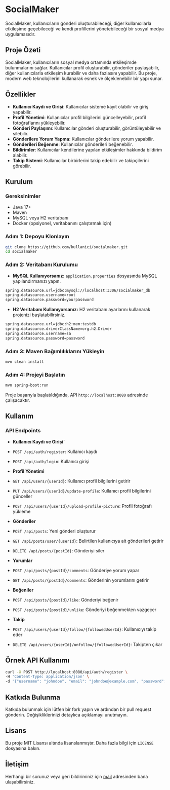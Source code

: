 # SocialMaker

SocialMaker, kullanıcıların gönderi oluşturabileceği, diğer kullanıcılarla etkileşime geçebileceği ve kendi profillerini yönetebileceği bir sosyal medya uygulamasıdır.

## Proje Özeti

SocialMaker, kullanıcıların sosyal medya ortamında etkileşimde bulunmalarını sağlar. Kullanıcılar profil oluşturabilir, gönderiler paylaşabilir, diğer kullanıcılarla etkileşim kurabilir ve daha fazlasını yapabilir. Bu proje, modern web teknolojilerini kullanarak esnek ve ölçeklenebilir bir yapı sunar.

## Özellikler

- **Kullanıcı Kaydı ve Girişi**: Kullanıcılar sisteme kayıt olabilir ve giriş yapabilir.
- **Profil Yönetimi**: Kullanıcılar profil bilgilerini güncelleyebilir, profil fotoğraflarını yükleyebilir.
- **Gönderi Paylaşımı**: Kullanıcılar gönderi oluşturabilir, görüntüleyebilir ve silebilir.
- **Gönderilere Yorum Yapma**: Kullanıcılar gönderilere yorum yapabilir.
- **Gönderileri Beğenme**: Kullanıcılar gönderileri beğenebilir.
- **Bildirimler**: Kullanıcılar kendilerine yapılan etkileşimler hakkında bildirim alabilir.
- **Takip Sistemi**: Kullanıcılar birbirlerini takip edebilir ve takipçilerini görebilir.

## Kurulum

### Gereksinimler

- Java 17+
- Maven
- MySQL veya H2 veritabanı
- Docker (opsiyonel, veritabanını çalıştırmak için)

### Adım 1: Depoyu Klonlayın

```bash
git clone https://github.com/kullanici/socialmaker.git
cd socialmaker
```

### Adım 2: Veritabanı Kurulumu

- **MySQL Kullanıyorsanız:** `application.properties` dosyasında MySQL yapılandırmanızı yapın.

```bash
spring.datasource.url=jdbc:mysql://localhost:3306/socialmaker_db
spring.datasource.username=root
spring.datasource.password=yourpassword
```


- **H2 Veritabanı Kullanıyorsanız:** H2 veritabanı ayarlarını kullanarak projenizi başlatabilirsiniz.

```bash
spring.datasource.url=jdbc:h2:mem:testdb
spring.datasource.driverClassName=org.h2.Driver
spring.datasource.username=sa
spring.datasource.password=password
```


### Adım 3: Maven Bağımlılıklarını Yükleyin

```bash
mvn clean install
```


### Adım 4: Projeyi Başlatın

```bash
mvn spring-boot:run
```

Proje başarıyla başlatıldığında, API `http://localhost:8080` adresinde çalışacaktır.


## Kullanım

### API Endpoints

- **Kullanıcı Kaydı ve Girişi`**

 - `POST /api/auth/register`: Kullanıcı kaydı
 - `POST /api/auth/login`: Kullanıcı girişi

- **Profil Yönetimi**

 - `GET /api/users/{userId}`: Kullanıcı profil bilgilerini getirir
 - `PUT /api/users/{userId}/update-profile`: Kullanıcı profil bilgilerini günceller
 - `POST /api/users/{userId}/upload-profile-picture`: Profil fotoğrafı yükleme

- **Gönderiler**

 - `POST /api/posts`: Yeni gönderi oluşturur
 - `GET /api/posts/user/{userId}`: Belirtilen kullanıcıya ait gönderileri getirir
 - `DELETE /api/posts/{postId}`: Gönderiyi siler

- **Yorumlar**

 - `POST /api/posts/{postId}/comments`: Gönderiye yorum yapar
 - `GET /api/posts/{postId}/comments`: Gönderinin yorumlarını getirir

- **Beğeniler**

 - `POST /api/posts/{postId}/like`: Gönderiyi beğenir
 - `POST /api/posts/{postId}/unlike`: Gönderiyi beğenmekten vazgeçer

- **Takip**

 - `POST /api/users/{userId}/follow/{followedUserId}`: Kullanıcıyı takip eder
 - `DELETE /api/users/{userId}/unfollow/{followedUserId}`: Takipten çıkar

## Örnek API Kullanımı

```bash
curl -X POST http://localhost:8080/api/auth/register \
-H 'Content-Type: application/json' \
-d '{"username": "johndoe", "email": "johndoe@example.com", "password": "123456"}'
```

## Katkıda Bulunma
Katkıda bulunmak için lütfen bir fork yapın ve ardından bir pull request gönderin. Değişikliklerinizi detaylıca açıklamayı unutmayın.

## Lisans
Bu proje MIT Lisansı altında lisanslanmıştır. Daha fazla bilgi için `LICENSE` dosyasına bakın.

## İletişim
Herhangi bir sorunuz veya geri bildiriminiz için [mail](yasingunesctf@gmail.com) adresinden bana ulaşabilirsiniz.

